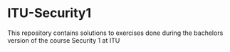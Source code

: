 # ITU-Security1
This repository contains solutions to exercises done during the bachelors version of the course Security 1 at ITU
